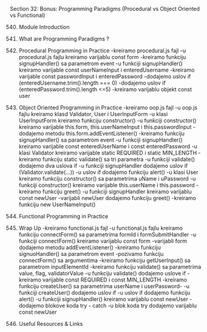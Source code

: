 Section 32: Bonus: Programming Paradigms (Procedural vs Object Oriented vs Functional)

540. Module Introduction

541. What are Programming Paradigms ? 

542. Procedural Programming in Practice
-kreiramo procedural.js fajl
-u procedural.js fajlu kreiramo varijablu const form
-kreiramo funkciju signupHandler() sa parametrom event
-u funkciji signupHandler() kreiramo varijable const userNameInput i enteredUsername
-kreiramo varijable const passwordInput i enteredPassword
-dodajemo uslov if (enteredUsername.trim().length === 0)
-dodajemo uslov if (enteredPassword.trim().length <=5)
-kreiramo varijablu objekt const user

543. Object Oriented Programming in Practice
-kreiramo oop.js fajl
-u oop.js fajlu kreiramo klasd Validator, User i UserInputForm
-u klasi UserInputForm kreiramo funkciju constructor()
-u funkciji constructor() kreiramo varijable this.form, this.userNameInput i this.passwordInput
-dodajemo metodu this.form.addEventListener()
-kreiramo funkciju signupHandler() sa parametrom event
-u funkciji signupHandler() kreiramo varijable const enteredUserName i const enteredPassword
-u klasi Validator kreiramo varijable static REQUIRED i static MIN_LENGTH
-kreiramo funkciju static validate() sa tri parametra
-u funkciji validate() dodajemo dva uslova if
-u funkciji signupHandler dodajemo uslov if (Validator.validate(...))
-u uslov if dodajemo funkciju alert()
-u klasi User kreiramo funkciju constructor() sa parametrima uName i uPassword
-u funkciji constructor() kreiramo varijable this.userName i this.password
-kreiramo funkciju greet()
-u funkciji signupHandler kreiramo varijablu const newUser
-varijabli newUser dodajemo funkciju greet()
-kreiramo funkciju new UserNameInput()

544. Functional Programming in Practice

545. Wrap Up
-kreiramo functional.js fajl
-u functional.js fajlu kreiramo funkciju connectForm() sa parametrima formId i formSubmitHandler
-u funkciji connectForm() kreiramo varijablu const form
-varijabli form dodajemo metodu addEventListener()
-kreiramo funkciju signuoHandler() sa parametrom event
-pozivamo funkciju connectForm() sa argumentima
-kreiramo funkciju getUserInput() sa parametrom inputElementId
-kreiramo funkciju validate() sa parametrima value, flag, validatorValue
-u funkciju validate() dodajemo uslove if 
-kreiramo varijable const REQUIRED i const MIN_LENGTH
-kreiramo funkciju createUser() sa parametrima userName i userPassword-
-u funkciji createUser() dodajemo uslov if
-u uslov if dodajemo funkciju alert()
-u funkciji signupHandler() kreiramo varijablu const newUser
-dodajemo blokove koda try - catch
-u blok koda try dodajemo varijablu const newUser

546. Useful Resources & Links

